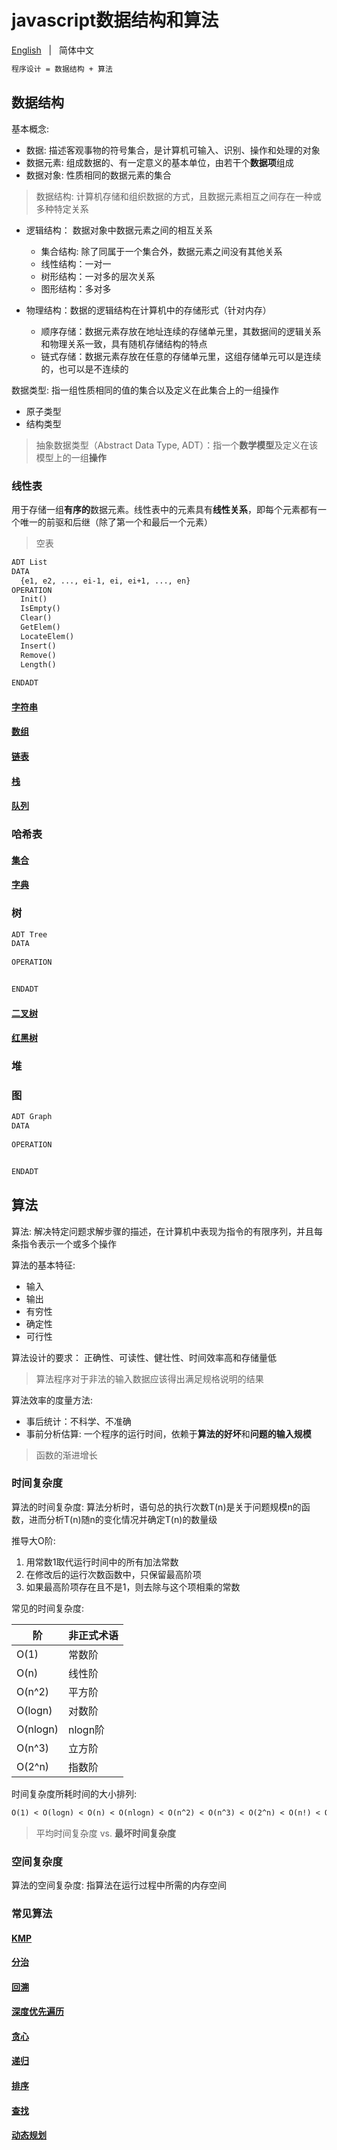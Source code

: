 # javascript数据结构和算法

[English](./README.md) &nbsp; | &nbsp; 简体中文

```txt
程序设计 = 数据结构 + 算法

```

## 数据结构

基本概念:
- 数据: 描述客观事物的符号集合，是计算机可输入、识别、操作和处理的对象
- 数据元素: 组成数据的、有一定意义的基本单位，由若干个**数据项**组成
- 数据对象: 性质相同的数据元素的集合

> 数据结构: 计算机存储和组织数据的方式，且数据元素相互之间存在一种或多种特定关系

- 逻辑结构： 数据对象中数据元素之间的相互关系

  - 集合结构: 除了同属于一个集合外，数据元素之间没有其他关系
  - 线性结构：一对一
  - 树形结构：一对多的层次关系
  - 图形结构：多对多

- 物理结构：数据的逻辑结构在计算机中的存储形式（针对内存）
  - 顺序存储：数据元素存放在地址连续的存储单元里，其数据间的逻辑关系和物理关系一致，具有随机存储结构的特点
  - 链式存储：数据元素存放在任意的存储单元里，这组存储单元可以是连续的，也可以是不连续的

数据类型: 指一组性质相同的值的集合以及定义在此集合上的一组操作

- 原子类型
- 结构类型

> 抽象数据类型（Abstract Data Type, ADT）：指一个**数学模型**及定义在该模型上的一组**操作**

### 线性表

用于存储一组**有序的**数据元素。线性表中的元素具有**线性关系**，即每个元素都有一个唯一的前驱和后继（除了第一个和最后一个元素）

> 空表

```txt
ADT List
DATA
  {e1, e2, ..., ei-1, ei, ei+1, ..., en}
OPERATION
  Init()
  IsEmpty()
  Clear()
  GetElem()
  LocateElem()
  Insert()
  Remove()
  Length()
  
ENDADT

```

#### [字符串](./datastruct/list/string/README.zh-CN.md)

#### [数组](./datastruct/list/array/README.zh-CN.md)

#### [链表](./datastruct/list/linkedlist/README.zh-CN.md)

#### [栈](./datastruct/list/stack/README.zh-CN.md)

#### [队列](./datastruct/list/queue/README.zh-CN.md)

### 哈希表

#### [集合]()

#### [字典]()

### 树

```txt
ADT Tree
DATA
  
OPERATION


ENDADT

```

#### [二叉树]()

#### [红黑树]()

### 堆

### 图

```txt
ADT Graph
DATA
 
OPERATION


ENDADT

```

## 算法

算法: 解决特定问题求解步骤的描述，在计算机中表现为指令的有限序列，并且每条指令表示一个或多个操作

算法的基本特征: 
- 输入
- 输出
- 有穷性
- 确定性
- 可行性

算法设计的要求： 正确性、可读性、健壮性、时间效率高和存储量低

> 算法程序对于非法的输入数据应该得出满足规格说明的结果

算法效率的度量方法:

- 事后统计：不科学、不准确
- 事前分析估算: 一个程序的运行时间，依赖于**算法的好坏**和**问题的输入规模**

> 函数的渐进增长

### 时间复杂度

算法的时间复杂度: 算法分析时，语句总的执行次数T(n)是关于问题规模n的函数，进而分析T(n)随n的变化情况并确定T(n)的数量级

推导大O阶:

1. 用常数1取代运行时间中的所有加法常数
2. 在修改后的运行次数函数中，只保留最高阶项
3. 如果最高阶项存在且不是1，则去除与这个项相乘的常数

常见的时间复杂度:

|  阶  | 非正式术语  |
| ----- |  -----    |
| O(1)  |  常数阶    |
| O(n)  |  线性阶    |
| O(n^2)  |  平方阶    |
| O(logn)  |  对数阶    |
| O(nlogn)  |  nlogn阶    |
| O(n^3)  |  立方阶    |
| O(2^n)  |  指数阶    |

时间复杂度所耗时间的大小排列:

```txt
O(1) < O(logn) < O(n) < O(nlogn) < O(n^2) < O(n^3) < O(2^n) < O(n!) < O(n^n)

```

> 平均时间复杂度 vs. **最坏时间复杂度**

### 空间复杂度

算法的空间复杂度: 指算法在运行过程中所需的内存空间

### 常见算法

#### [KMP]()

#### [分治]()

#### [回溯]()

#### [深度优先遍历]()

#### [贪心]()

#### [递归]()

#### [排序](./algorithms/sort/README.zh-CN.md)

#### [查找](./algorithms/find/README.zh-CN.md)

#### [动态规划]()




